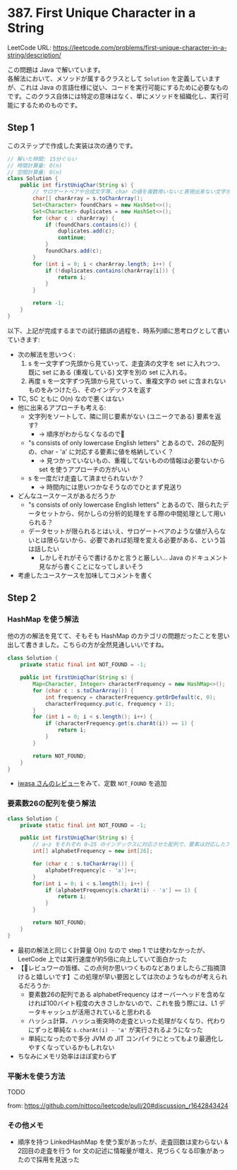 # 387. First Unique Character in a String

LeetCode URL: https://leetcode.com/problems/first-unique-character-in-a-string/description/

この問題は Java で解いています。  
各解法において、メソッドが属するクラスとして `Solution` を定義していますが、これは Java の言語仕様に従い、コードを実行可能にするために必要なものです。このクラス自体には特定の意味はなく、単にメソッドを組織化し、実行可能にするためのものです。

## Step 1

このステップで作成した実装は次の通りです。

```java
// 解いた時間: 15分ぐらい
// 時間計算量: O(n)
// 空間計算量: O(n) 
class Solution {
    public int firstUniqChar(String s) {
        // サロゲートペアや合成文字等、char の値を複数用いないと表現出来ない文字が来ないことを想定しています。
        char[] charArray = s.toCharArray();
        Set<Character> foundChars = new HashSet<>();
        Set<Character> duplicates = new HashSet<>();
        for (char c : charArray) {
            if (foundChars.contains(c)) {
                duplicates.add(c);
                continue;
            }
            foundChars.add(c);
        }
        for (int i = 0; i < charArray.length; i++) {
            if (!duplicates.contains(charArray[i])) {
                return i;
            }
        }

        return -1;
    }
}
```

以下、上記が完成するまでの試行錯誤の過程を、時系列順に思考ログとして書いていきます:

- 次の解法を思いつく:
    1. s を一文字ずつ先頭から見ていって、走査済の文字を set に入れつつ、既に set にある (重複している) 文字を別の set に入れる。
    2. 再度 s を一文字ずつ先頭から見ていって、重複文字の set に含まれないものをみつけたら、そのインデックスを返す
- TC, SC ともに O(n) なので悪くはない
- 他に出来るアプローチも考える:
    - 文字列をソートして、隣に同じ要素がない (ユニークである) 要素を返す?
        - -> 順序がわからなくなるので🙅
    - "s consists of only lowercase English letters" とあるので、26の配列の、char - 'a' に対応する要素に値を格納していく？
        - -> 見つかっていないもの、重複してないものの情報は必要ないから set を使うアプローチの方がいい
    - s を一度だけ走査して済ませられないか？
        - -> 時間内には思いつかなそうなのでひとまず見送り
- どんなユースケースがあるだろうか
    - "s consists of only lowercase English letters" とあるので、限られたデータセットから、何かしらの分析的処理をする際の中間処理として用いられる？
    - データセットが限られるとはいえ、サロゲートペアのような値が入らないとは限らないから、必要であれば処理を変える必要がある、という旨は話したい
        - しかしそれがそらで書けるかと言うと厳しい... Java のドキュメント見ながら書くことになってしまいそう
- 考慮したユースケースを加味してコメントを書く

## Step 2

### HashMap を使う解法

他の方の解法を見てて、そもそも HashMap のカテゴリの問題だったことを思い出して書きました。こちらの方が全然見通しいいですね。

```java
class Solution {
    private static final int NOT_FOUND = -1;

    public int firstUniqChar(String s) {
        Map<Character, Integer> characterFrequency = new HashMap<>();
        for (char c : s.toCharArray()) {
            int frequency = characterFrequency.getOrDefault(c, 0);
            characterFrequency.put(c, frequency + 1);
        }
        for (int i = 0; i < s.length(); i++) {
            if (characterFrequency.get(s.charAt(i)) == 1) {
                return i;
            }
        }

        return NOT_FOUND;
    }
}
```

- [iwasa さんのレビュー](https://github.com/kazukiii/leetcode/pull/16/files#r1650394921)をみて、定数 `NOT_FOUND` を追加

### 要素数26の配列を使う解法

```java
class Solution {
    private static final int NOT_FOUND = -1;

    public int firstUniqChar(String s) {
        // a~z をそれぞれ 0~25 のインデックスに対応させた配列で、要素は対応したアルファベットの出現回数
        int[] alphabetFrequency = new int[26];

        for (char c : s.toCharArray()) {
            alphabetFrequency[c - 'a']++;
        }
        for(int i = 0; i < s.length(); i++) {
            if (alphabetFrequency[s.charAt(i) - 'a'] == 1) {
                return i;
            }
        }

        return NOT_FOUND;
    }
}
```

- 最初の解法と同じく計算量 O(n) なので step 1 では使わなかったが、LeetCode 上では実行速度が約5倍に向上していて面白かった
- 【🚨レビュワーの皆様、この点何か思いつくものなどありましたらご指摘頂けると嬉しいです】この処理が早い要因としては次のようなものが考えられるだろうか:
    - 要素数26の配列である alphabetFrequency はオーバーヘッドを含めなければ100バイト程度の大きさしかないので、これを扱う際には、L1 データキャッシュが活用されていると思われる
    - ハッシュ計算、ハッシュ衝突時の走査といった処理がなくなり、代わりにずっと単純な `s.charAt(i) - 'a'` が実行されるようになった
    - 単純になったので多分 JVM の JIT コンパイラにとってもより最適化しやすくなっているかもしれない
- ちなみにメモリ効率はほぼ変わらず


### 平衡木を使う方法

TODO

from: https://github.com/nittoco/leetcode/pull/20#discussion_r1642843424

### その他メモ

- 順序を持つ LinkedHashMap を使う案があったが、走査回数は変わらない & 2回目の走査を行う for 文の記述に情報量が増え、見づらくなる印象があったので採用を見送った